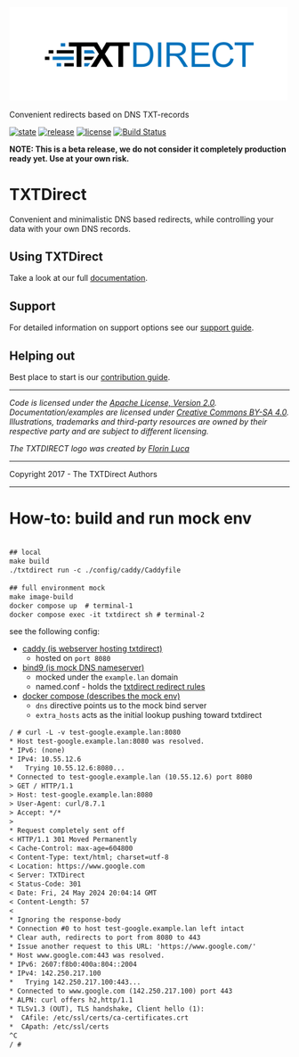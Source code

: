 <a href='https://about.txtdirect.org'><img src='https://raw.githubusercontent.com/txtdirect/txtdirect/master/media/logo.svg?sanitize=true' width='500'/></a>

Convenient redirects based on DNS TXT-records

 [![state](https://img.shields.io/badge/state-beta-blue.svg)]() [![release](https://img.shields.io/github/release/txtdirect/txtdirect.svg)](https://txtdirect.org/releases/) [![license](https://img.shields.io/github/license/txtdirect/txtdirect.svg)](LICENSE) [![Build Status](https://travis-ci.org/txtdirect/txtdirect.svg?branch=master)](https://travis-ci.org/txtdirect/txtdirect)

**NOTE: This is a beta release, we do not consider it completely production ready yet. Use at your own risk.**

# TXTDirect
Convenient and minimalistic DNS based redirects, while controlling your data with your own DNS records.

## Using TXTDirect
Take a look at our full [documentation](https://txtdirect.org/docs/).

## Support
For detailed information on support options see our [support guide](/SUPPORT.md).

## Helping out
Best place to start is our [contribution guide](/CONTRIBUTING.md).

----

*Code is licensed under the [Apache License, Version 2.0](/LICENSE).*  
*Documentation/examples are licensed under [Creative Commons BY-SA 4.0](/docs/LICENSE).*  
*Illustrations, trademarks and third-party resources are owned by their respective party and are subject to different licensing.*

*The TXTDIRECT logo was created by [Florin Luca](https://99designs.com/profiles/florinluca)*

---

Copyright 2017 - The TXTDirect Authors

---

# How-to: build and run mock env
```

## local
make build
./txtdirect run -c ./config/caddy/Caddyfile

## full environment mock
make image-build
docker compose up  # terminal-1
docker compose exec -it txtdirect sh # terminal-2
```

see the following config:

* [caddy (is webserver hosting txtdirect)](/config/caddy)
    * hosted on `port 8080`
* [bind9 (is mock DNS nameserver)](/config/bind)
    * mocked under the `example.lan` domain
    * named.conf - holds the [txtdirect redirect rules](https://about.txtdirect.org/docs/examples/host/) 
* [docker compose (describes the mock env)](/docker-compose.yaml)
    * `dns` directive points us to the mock bind server
    * `extra_hosts` acts as the initial lookup pushing toward txtdirect

```
/ # curl -L -v test-google.example.lan:8080
* Host test-google.example.lan:8080 was resolved.
* IPv6: (none)
* IPv4: 10.55.12.6
*   Trying 10.55.12.6:8080...
* Connected to test-google.example.lan (10.55.12.6) port 8080
> GET / HTTP/1.1
> Host: test-google.example.lan:8080
> User-Agent: curl/8.7.1
> Accept: */*
>
* Request completely sent off
< HTTP/1.1 301 Moved Permanently
< Cache-Control: max-age=604800
< Content-Type: text/html; charset=utf-8
< Location: https://www.google.com
< Server: TXTDirect
< Status-Code: 301
< Date: Fri, 24 May 2024 20:04:14 GMT
< Content-Length: 57
<
* Ignoring the response-body
* Connection #0 to host test-google.example.lan left intact
* Clear auth, redirects to port from 8080 to 443
* Issue another request to this URL: 'https://www.google.com/'
* Host www.google.com:443 was resolved.
* IPv6: 2607:f8b0:400a:804::2004
* IPv4: 142.250.217.100
*   Trying 142.250.217.100:443...
* Connected to www.google.com (142.250.217.100) port 443
* ALPN: curl offers h2,http/1.1
* TLSv1.3 (OUT), TLS handshake, Client hello (1):
*  CAfile: /etc/ssl/certs/ca-certificates.crt
*  CApath: /etc/ssl/certs
^C
/ #
```
